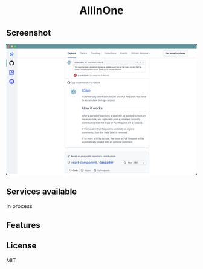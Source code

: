 <h1 align="center">
  AllInOne
  <br>
</h1>

## Screenshot

![AllInOne](screenshots/AllInOne.png)

## Services available
<string>In process</string>
<br>

## Features

License
-------------------
MIT